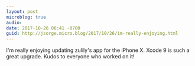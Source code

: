 ```yaml
---
layout: post
microblog: true
audio: 
date: 2017-10-26 08:41 -0700
guid: http://jsorge.micro.blog/2017/10/26/im-really-enjoying.html
---
```

I'm really enjoying updating zulily's app for the iPhone X. Xcode 9 is such a great upgrade. Kudos to everyone who worked on it!
